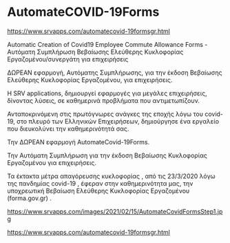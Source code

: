 # AutomateCOVID-19Forms

https://www.srvapps.com/automatecovid-19formsgr.html

Automatic Creation of Covid19 Employee Commute Allowance Forms - Αυτόματη Συμπλήρωση Βεβαίωσης Ελεύθερης Κυκλοφορίας Εργαζομένου/συνεργάτη για επιχειρήσεις

ΔΩΡΕΑΝ εφαρμογή,  Αυτόματης  Συμπλήρωσης, για την έκδοση Βεβαίωσης  Ελεύθερης Κυκλοφορίας Εργαζομένου, για επιχειρήσεις.

Η SRV applications, δημιουργεί εφαρμογές για μεγάλες επιχειρήσεις, δίνοντας λύσεις, σε καθημερινά προβλήματα που αντιμετωπίζουν.

Ανταποκρινόμενη στις πρωτόγνωρες ανάγκες της εποχής  λόγω του covid-19, στο πλευρό των Ελληνικών Επιχειρήσεων, δημιούργησε ένα εργαλείο που διευκολύνει την καθημερινότητά σας.

Την ΔΩΡΕΑΝ εφαρμογή AutomateCovid-19Forms.

Την Αυτόματη Συμπλήρωση για την έκδοση Βεβαίωσης Κυκλοφορίας Εργαζομένου για επιχειρήσεις.

 

Τα έκτακτα μέτρα απαγόρευσης κυκλοφορίας , από τις 23/3/2020 λόγω της πανδημίας covid-19 , έφεραν στην καθημερινότητα μας, την υποχρεωτική  Βεβαίωση  Ελεύθερης Κυκλοφορίας Εργαζομένου  (forma.gov.gr) .

https://www.srvapps.com/images/2021/02/15/AutomateCovidFormsStep1.jpg




https://www.srvapps.com/automatecovid-19formsgr.html
